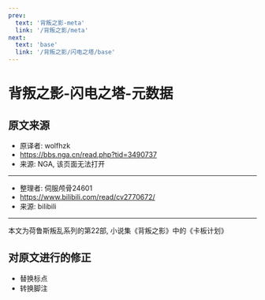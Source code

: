 ```yaml
---
prev:
  text: '背叛之影-meta'
  link: '/背叛之影/meta'
next:
  text: 'base'
  link: '/背叛之影/闪电之塔/base'
---
```


# 背叛之影-闪电之塔-元数据

## 原文来源

+ 原译者: wolfhzk
+ <https://bbs.nga.cn/read.php?tid=3490737>
+ 来源: NGA, 该页面无法打开

--------

+ 整理者: 伺服颅骨24601
+ <https://www.bilibili.com/read/cv2770672/>
+ 来源: bilibili

--------

本文为荷鲁斯叛乱系列的第22部, 小说集《背叛之影》中的《卡板计划》

## 对原文进行的修正

+ 替换标点
+ 转换脚注
